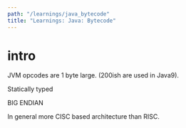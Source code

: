 ```yaml
---
path: "/learnings/java_bytecode"
title: "Learnings: Java: Bytecode"
---
```


# intro

JVM opcodes are 1 byte large. (200ish are used in Java9).

Statically typed

BIG ENDIAN

In general more CISC based architecture than RISC.

